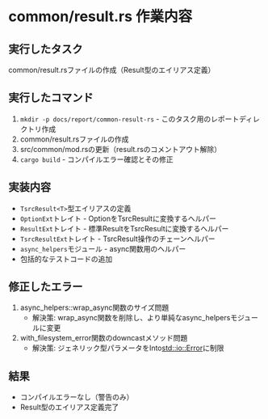 # common/result.rs 作業内容

## 実行したタスク
common/result.rsファイルの作成（Result型のエイリアス定義）

## 実行したコマンド
1. `mkdir -p docs/report/common-result-rs` - このタスク用のレポートディレクトリ作成
2. common/result.rsファイルの作成
3. src/common/mod.rsの更新（result.rsのコメントアウト解除）
4. `cargo build` - コンパイルエラー確認とその修正

## 実装内容
- `TsrcResult<T>`型エイリアスの定義
- `OptionExt`トレイト - OptionをTsrcResultに変換するヘルパー
- `ResultExt`トレイト - 標準ResultをTsrcResultに変換するヘルパー
- `TsrcResultExt`トレイト - TsrcResult操作のチェーンヘルパー
- `async_helpers`モジュール - async関数用のヘルパー
- 包括的なテストコードの追加

## 修正したエラー
1. async_helpers::wrap_async関数のサイズ問題
   - 解決策: wrap_async関数を削除し、より単純なasync_helpersモジュールに変更
2. with_filesystem_error関数のdowncastメソッド問題
   - 解決策: ジェネリック型パラメータをInto<std::io::Error>に制限

## 結果
- コンパイルエラーなし（警告のみ）
- Result型のエイリアス定義完了